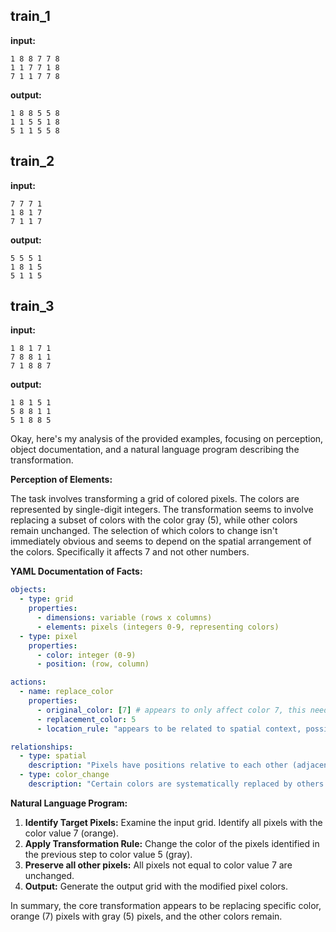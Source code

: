
## train_1

**input:**
```
1 8 8 7 7 8
1 1 7 7 1 8
7 1 1 7 7 8
```


**output:**
```
1 8 8 5 5 8
1 1 5 5 1 8
5 1 1 5 5 8
```


## train_2

**input:**
```
7 7 7 1
1 8 1 7
7 1 1 7
```


**output:**
```
5 5 5 1
1 8 1 5
5 1 1 5
```


## train_3

**input:**
```
1 8 1 7 1
7 8 8 1 1
7 1 8 8 7
```


**output:**
```
1 8 1 5 1
5 8 8 1 1
5 1 8 8 5
```

Okay, here's my analysis of the provided examples, focusing on perception, object documentation, and a natural language program describing the transformation.

**Perception of Elements:**

The task involves transforming a grid of colored pixels. The colors are represented by single-digit integers. The transformation seems to involve replacing a subset of colors with the color gray (5), while other colors remain unchanged. The selection of which colors to change isn't immediately obvious and seems to depend on the spatial arrangement of the colors. Specifically it affects 7 and not other numbers.

**YAML Documentation of Facts:**


```yaml
objects:
  - type: grid
    properties:
      - dimensions: variable (rows x columns)
      - elements: pixels (integers 0-9, representing colors)
  - type: pixel
    properties:
      - color: integer (0-9)
      - position: (row, column)

actions:
  - name: replace_color
    properties:
      - original_color: [7] # appears to only affect color 7, this needs verification
      - replacement_color: 5
      - location_rule: "appears to be related to spatial context, possibly edge detection" # Placeholder, refine below

relationships:
  - type: spatial
    description: "Pixels have positions relative to each other (adjacency)."
  - type: color_change
    description: "Certain colors are systematically replaced by others based on an unknown rule related to the spatial relationships"
```


**Natural Language Program:**

1.  **Identify Target Pixels:** Examine the input grid. Identify all pixels with the color value 7 (orange).
2.  **Apply Transformation Rule:**  Change the color of the pixels identified in the previous step to color value 5 (gray).
3. **Preserve all other pixels:** All pixels not equal to color value 7 are unchanged.
4.  **Output:** Generate the output grid with the modified pixel colors.

In summary, the core transformation appears to be replacing specific color, orange (7) pixels with gray (5) pixels, and the other colors remain.

